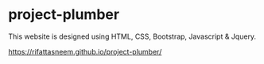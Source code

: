 # project-plumber

This website is designed using HTML, CSS, Bootstrap, Javascript & Jquery.

https://rifattasneem.github.io/project-plumber/
